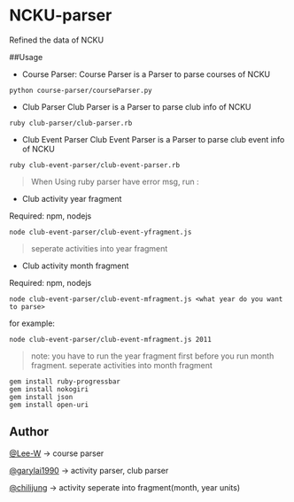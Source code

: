 # NCKU-parser

Refined the data of NCKU

##Usage

- Course Parser:
Course Parser is a Parser to parse courses of NCKU

```
python course-parser/courseParser.py
```

- Club Parser
Club Parser is a Parser to parse club info of NCKU

```
ruby club-parser/club-parser.rb
```

- Club Event Parser
Club Event Parser is a Parser to parse club event info of NCKU

```
ruby club-event-parser/club-event-parser.rb
```

> When Using ruby parser have error msg, run :


- Club activity year fragment

Required: npm, nodejs

```
node club-event-parser/club-event-yfragment.js
```

> seperate activities into year fragment

- Club activity month fragment

Required: npm, nodejs

```
node club-event-parser/club-event-mfragment.js <what year do you want to parse>
```

for example:

```
node club-event-parser/club-event-mfragment.js 2011
```
> note: you have to run the year fragment first before you run month fragment.
> seperate activities into month fragment



```
gem install ruby-progressbar
gem install nokogiri
gem install json
gem install open-uri
```

Author
---

[@Lee-W](https://github.com/lee-w) -> course parser

[@garylai1990](https://github.com/garylai1990) -> activity parser, club parser

[@chilijung](https:?/github.com/chilijung) -> activity seperate into fragment(month, year units)
